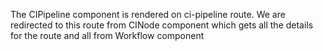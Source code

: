 The CIPipeline component is rendered on ci-pipeline route. We are redirected to this route from CINode component which gets all the details for the route and all from Workflow component